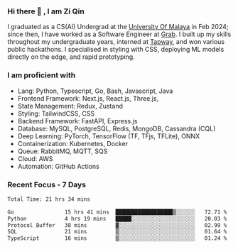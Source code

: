 <!-- <img height="180rem" width="100%" src="https://github.com/ziqinyeow/ziqinyeow/blob/main/header.png?raw=true" /> -->

### Hi there 👋 , I am Zi Qin
<!-- ![visitors](https://visitor-badge.glitch.me/badge?page_id=page.id) -->

I graduated as a CS(AI) Undergrad at the [University Of Malaya](https://www.um.edu.my/) in Feb 2024; since then, I have worked as a Software Engineer at [Grab](https://www.grab.com/my/). I built up my skills throughout my undergraduate years, interned at [Tapway](https://gotapway.com/), and won various public hackathons. I specialised in styling with CSS, deploying ML models directly on the edge, and rapid prototyping.

### I am proficient with

- Lang: Python, Typescript, Go, Bash, Javascript, Java
- Frontend Framework: Next.js, React.js, Three.js,
- State Management: Redux, Zustand
- Styling: TailwindCSS, CSS
- Backend Framework: FastAPI, Express.js
- Database: MySQL, PostgreSQL, Redis, MongoDB, Cassandra (CQL)
- Deep Learning: PyTorch, TensorFlow (TF, TFjs, TFLite), ONNX
- Containerization: Kubernetes, Docker
- Queue: RabbitMQ, MQTT, SQS
- Cloud: AWS
- Automation: GitHub Actions

### Recent Focus - 7 Days
<!--START_SECTION:waka-->

```txt
Total Time: 21 hrs 34 mins

Go                15 hrs 41 mins  ██████████████████▒░░░░░░   72.71 %
Python            4 hrs 19 mins   █████░░░░░░░░░░░░░░░░░░░░   20.03 %
Protocol Buffer   38 mins         ▓░░░░░░░░░░░░░░░░░░░░░░░░   02.99 %
SQL               21 mins         ▒░░░░░░░░░░░░░░░░░░░░░░░░   01.64 %
TypeScript        16 mins         ▒░░░░░░░░░░░░░░░░░░░░░░░░   01.24 %
```

<!--END_SECTION:waka-->

<!--![Leetcode Stats](https://leetcard.jacoblin.cool/ziqinyeow?ext=heatmap&theme=light,nord&width=1200&height=400)-->
